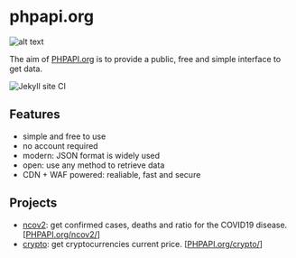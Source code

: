 # phpapi.org

![alt text](https://phpapi.org/img/phpapi.org.png "PHPAPI.org")

The aim of [PHPAPI.org](https://phpapi.org) is to provide a public, free and simple interface to get data.

![Jekyll site CI](https://github.com/fabriziosalmi/phpapi/workflows/Jekyll%20site%20CI/badge.svg?branch=master)

## Features

- simple and free to use
- no account required
- modern: JSON format is widely used
- open: use any method to retrieve data
- CDN + WAF powered: realiable, fast and secure

## Projects

- [ncov2](https://github.com/fabriziosalmi/phpapi/blob/master/ncov2/README.md): get confirmed cases, deaths and ratio for the COVID19 disease. [[PHPAPI.org/ncov2/](https://phpapi.org/ncov2/)]
- [crypto](https://github.com/fabriziosalmi/phpapi/blob/master/crypto/README.md): get cryptocurrencies current price.  [[PHPAPI.org/crypto/](https://phpapi.org/crypto/)]
